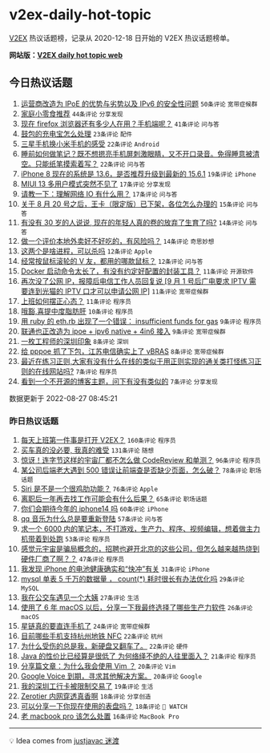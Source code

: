 # v2ex-daily-hot-topic

[V2EX](https://www.v2ex.com/) 热议话题榜，记录从 2020-12-18 日开始的 V2EX 热议话题榜单。

**网站版：[V2EX daily hot topic web](https://boojack.github.io/v2ex-daily-hot-topic-web/)**

## 今日热议话题

<!-- TODAY BEGIN -->

1. [运营商改造为 IPoE 的优势与劣势以及 IPv6 的安全性问题](https://www.v2ex.com/t/875762) `50条评论` `宽带症候群`
1. [家庭小零食推荐](https://www.v2ex.com/t/875741) `44条评论` `分享发现`
1. [现在 firefox 浏览器还有多少人在用？手机端呢？](https://www.v2ex.com/t/875739) `41条评论` `问与答`
1. [鼓包的充电宝怎么处理](https://www.v2ex.com/t/875738) `23条评论` `配件`
1. [三星手机换小米手机的感受](https://www.v2ex.com/t/875790) `22条评论` `Android`
1. [睡前如何做笔记？既不想摁亮手机屏刺激眼睛，又不开口录音。免得睡意被清空。只能纸笔摸索着写？](https://www.v2ex.com/t/875751) `22条评论` `问与答`
1. [iPhone 8 现在的系统是 13.6，是否推荐升级到最新的 15.6.1](https://www.v2ex.com/t/875774) `19条评论` `iPhone`
1. [MIUI 13 多用户模式突然不见了](https://www.v2ex.com/t/875759) `17条评论` `分享发现`
1. [请教一下：理解网络 IO 有什么用？](https://www.v2ex.com/t/875756) `17条评论` `问与答`
1. [关于 8 月 20 号之后，王卡（限定版）已下架，各位怎么办理的](https://www.v2ex.com/t/875766) `15条评论` `问与答`
1. [有没有 30 岁的人说说, 现在的年轻人真的卷的放弃了生育了吗?](https://www.v2ex.com/t/875804) `14条评论` `问与答`
1. [做一个评价本地外卖好不好吃的，有风险吗？](https://www.v2ex.com/t/875776) `14条评论` `奇思妙想`
1. [这两个是啥进程，可以杀吗](https://www.v2ex.com/t/875786) `12条评论` `Apple`
1. [经常按鼠标滚轮的 V 友，都用的哪款鼠标？](https://www.v2ex.com/t/875768) `12条评论` `问与答`
1. [Docker 启动命令太长了，有没有约定好配置的封装工具？](https://www.v2ex.com/t/875814) `11条评论` `开源软件`
1. [再次没了公网 IP，报障后电信工作人员回复说 [9 月 1 号后广电要求 IPTV 需要连到光猫的 IPTV 口才可以申请公网 IP]](https://www.v2ex.com/t/875782) `11条评论` `宽带症候群`
1. [上班如何摆正心态？](https://www.v2ex.com/t/875764) `11条评论` `程序员`
1. [哦豁,喜提中度脂肪肝](https://www.v2ex.com/t/875778) `10条评论` `程序员`
1. [用 ruby 的 eth.rb 出现了一个错误： insufficient funds for gas](https://www.v2ex.com/t/875818) `9条评论` `程序员`
1. [联通也正改造为 ipoe + ipv6 native + 4in6 接入](https://www.v2ex.com/t/875742) `9条评论` `宽带症候群`
1. [一枚工程师的深圳印象](https://www.v2ex.com/t/875817) `8条评论` `深圳`
1. [给 pppoe 抓了下包，江苏电信确实上了 vBRAS](https://www.v2ex.com/t/875797) `8条评论` `宽带症候群`
1. [最近在练习正则,大家有没有什么在线的类似于用正则实现的通关类打怪练习正则的在线网站吗?](https://www.v2ex.com/t/875808) `7条评论` `程序员`
1. [看到一个不开源的博客主题，问下有没有类似的](https://www.v2ex.com/t/875793) `7条评论` `分享发现`

数据更新于 2022-08-27 08:45:21

<!-- TODAY END -->

### 昨日热议话题

<!-- YESTERDAY BEGIN -->

1. [每天上班第一件事是打开 V2EX？](https://www.v2ex.com/t/875501) `160条评论` `程序员`
1. [买车真的没必要, 我真的难受](https://www.v2ex.com/t/875520) `131条评论` `随想`
1. [惊讶！连字节这样的宇宙厂都不怎么做 CodeReview 和单测？](https://www.v2ex.com/t/875493) `96条评论` `程序员`
1. [某公司后端老大遇到 500 错误让前端查是否缺少页面，怎么破？](https://www.v2ex.com/t/875650) `78条评论` `职场话题`
1. [Siri 是不是一个很鸡肋功能？](https://www.v2ex.com/t/875568) `76条评论` `Apple`
1. [离职后一年再去找工作可能会有什么后果？](https://www.v2ex.com/t/875488) `65条评论` `职场话题`
1. [你们会期待今年的 iphone14 吗](https://www.v2ex.com/t/875562) `60条评论` `iPhone`
1. [qq 音乐为什么总是要重新登陆](https://www.v2ex.com/t/875487) `57条评论` `问与答`
1. [求一个 6000 内的笔记本，不打游戏，生产力、程序、视频编辑，想着做主力机带着到处跑](https://www.v2ex.com/t/875659) `53条评论` `程序员`
1. [感觉元宇宙是骗局概念的，招聘也避开北京的这些公司，但怎么越来越热烧到硬件厂商了啊？？](https://www.v2ex.com/t/875575) `47条评论` `程序员`
1. [我发现 iPhone 的电池健康确实和“快冲”有关](https://www.v2ex.com/t/875626) `31条评论` `iPhone`
1. [mysql 单表 5 千万的数据量 ， count(*) 耗时很长有办法优化吗](https://www.v2ex.com/t/875652) `29条评论` `MySQL`
1. [我在公交车遇见一个大姨](https://www.v2ex.com/t/875539) `27条评论` `生活`
1. [使用了 6 年 macOS 以后，分享一下我最终选择了哪些生产力软件](https://www.v2ex.com/t/875619) `26条评论` `macOS`
1. [星链真的要直连手机了](https://www.v2ex.com/t/875711) `24条评论` `宽带症候群`
1. [目前哪些手机支持杭州地铁 NFC](https://www.v2ex.com/t/875577) `22条评论` `杭州`
1. [为什么受伤的总是我，新硬盘又翻车了。](https://www.v2ex.com/t/875543) `22条评论` `硬件`
1. [Java 的性价比已经算是很低了 为何络绎不绝的人往里面入？](https://www.v2ex.com/t/875672) `21条评论` `程序员`
1. [分享篇文章：为什么我会使用 Vim ？](https://www.v2ex.com/t/875730) `20条评论` `Vim`
1. [Google Voice 到期，寻求其他解决方案。](https://www.v2ex.com/t/875624) `20条评论` `Google`
1. [我的深圳工行卡被限制交易了](https://www.v2ex.com/t/875517) `19条评论` `生活`
1. [Zerotier 内网穿透真香啊](https://www.v2ex.com/t/875668) `18条评论` `分享创造`
1. [可以分享一下你现在使用的表盘吗？](https://www.v2ex.com/t/875533) `18条评论` ` WATCH`
1. [老 macbook pro 该怎么处置](https://www.v2ex.com/t/875553) `16条评论` `MacBook Pro`

<!-- YESTERDAY END -->

---

💡 Idea comes from [justjavac 迷渡](https://github.com/justjavac/)
